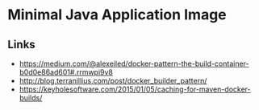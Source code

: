 # Minimal Java Application Image




## Links

* <https://medium.com/@alexeiled/docker-pattern-the-build-container-b0d0e86ad601#.rrmwpi9v8>
* <http://blog.terranillius.com/post/docker_builder_pattern/>
* <https://keyholesoftware.com/2015/01/05/caching-for-maven-docker-builds/>



